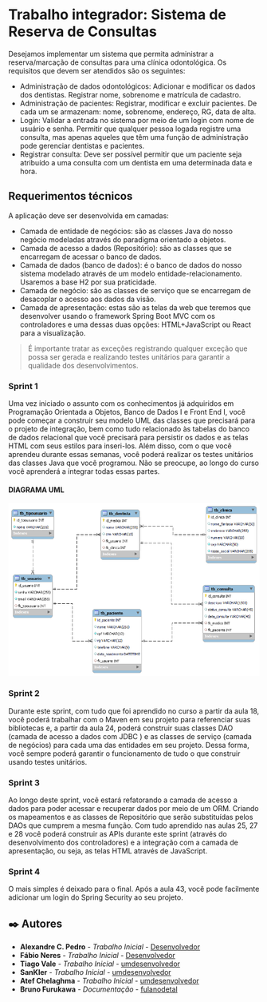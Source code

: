 # Trabalho integrador: Sistema de Reserva de Consultas

Desejamos implementar um sistema que permita administrar a reserva/marcação de consultas para uma clínica odontológica. Os requisitos que devem ser
atendidos são os seguintes:

- Administração de dados odontológicos: Adicionar e modificar os dados dos dentistas. Registrar nome, sobrenome e matrícula de cadastro.
- Administração de pacientes: Registrar, modificar e excluir pacientes. De cada um se armazenam: nome, sobrenome, endereço, RG, data de alta.
- Login: Validar a entrada no sistema por meio de um login com nome de usuário e senha. Permitir que qualquer pessoa logada registre uma
consulta, mas apenas aqueles que têm uma função de administração pode gerenciar dentistas e pacientes.
- Registrar consulta: Deve ser possível permitir que um paciente seja atribuído a uma consulta com um dentista em uma determinada data e
hora.

## Requerimentos técnicos

A aplicação deve ser desenvolvida em camadas:

- Camada de entidade de negócios: são as classes Java do nosso negócio modeladas através do paradigma orientado a objetos.
- Camada de acesso a dados (Repositório): são as classes que se encarregam de acessar o banco de dados.
- Camada de dados (banco de dados): é o banco de dados do nosso sistema modelado através de um modelo entidade-relacionamento. Usaremos a
  base H2 por sua praticidade.
- Camada de negócio: são as classes de serviço que se encarregam de desacoplar o acesso aos dados da visão.
- Camada de apresentação: estas são as telas da web que teremos que desenvolver usando o framework Spring Boot MVC com os controladores e
  uma dessas duas opções: HTML+JavaScript ou React para a visualização.

> É importante tratar as exceções registrando qualquer exceção que possa ser
  gerada e realizando testes unitários para garantir a qualidade dos
  desenvolvimentos.

### Sprint 1

Uma vez iniciado o assunto com os conhecimentos já adquiridos em Programação
Orientada a Objetos, Banco de Dados I e Front End I, você pode começar a
construir seu modelo UML das classes que precisará para o projeto de integração,
bem como tudo relacionado às tabelas do banco de dados relacional que você
precisará para persistir os dados e as telas HTML com seus estilos para inseri-los.
Além disso, com o que você aprendeu durante essas semanas, você poderá
realizar os testes unitários das classes Java que você programou. Não se preocupe,
ao longo do curso você aprenderá a integrar todas essas partes.

#### DIAGRAMA UML

![Imagem do diagrama UML](images/diagrama-dentista.png)

### Sprint 2

Durante este sprint, com tudo que foi aprendido no curso a partir da aula 18, você
poderá trabalhar com o Maven em seu projeto para referenciar suas bibliotecas e,
a partir da aula 24, poderá construir suas classes DAO (camada de acesso a dados
com JDBC ) e as classes de serviço (camada de negócios) para cada uma das
entidades em seu projeto. Dessa forma, você sempre poderá garantir o
funcionamento de tudo o que construir usando testes unitários.

### Sprint 3

Ao longo deste sprint, você estará refatorando a camada de acesso a dados para
poder acessar e recuperar dados por meio de um ORM. Criando os mapeamentos
e as classes de Repositório que serão substituídas pelos DAOs que cumprem a
mesma função.
Com tudo aprendido nas aulas 25, 27 e 28 você poderá construir as APIs durante
este sprint (através do desenvolvimento dos controladores) e a integração com a
camada de apresentação, ou seja, as telas HTML através de JavaScript.

### Sprint 4

O mais simples é deixado para o final. Após a aula 43, você pode facilmente
adicionar um login do Spring Security ao seu projeto.

## ✒️ Autores

* **Alexandre C. Pedro** - *Trabalho Inicial* - [Desenvolvedor](https://github.com/alexandrecpedro)
* **Fábio Neres** - *Trabalho Inicial* - [Desenvolvedor](https://github.com/neresfabio)
* **Tiago Vale** - *Trabalho Inicial* - [umdesenvolvedor]()
* **SanKler** - *Trabalho Inicial* - [umdesenvolvedor]()
* **Atef Chelaghma** - *Trabalho Inicial* - [umdesenvolvedor]()
* **Bruno Furukawa** - *Documentação* - [fulanodetal]()